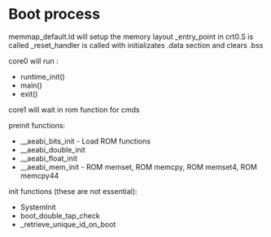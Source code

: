# Boot process

memmap_default.ld will setup the memory layout
_entry_point in crt0.S is called
_reset_handler is called with initializates .data section and clears .bss

core0 will run :

- runtime_init()
- main()
- exit()

core1 will wait in rom function for cmds

preinit functions:

- __aeabi_bits_init - Load ROM functions
- __aeabi_double_init
- __aeabi_float_init
- __aeabi_mem_init - ROM memset, ROM memcpy, ROM memset4, ROM memcpy44

init functions (these are not essential):

- SystemInit
- boot_double_tap_check
- _retrieve_unique_id_on_boot
